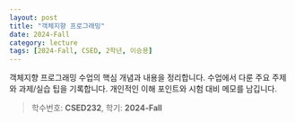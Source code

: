 ```yaml
---
layout: post
title: "객체지향 프로그래밍"
date: 2024-Fall
category: lecture
tags: [2024-Fall, CSED, 2학년, 이승용]
---
```

객체지향 프로그래밍 수업의 핵심 개념과 내용을 정리합니다.
수업에서 다룬 주요 주제와 과제/실습 팁을 기록합니다.
개인적인 이해 포인트와 시험 대비 메모를 남깁니다.

> 학수번호: **CSED232**, 학기: **2024-Fall**
